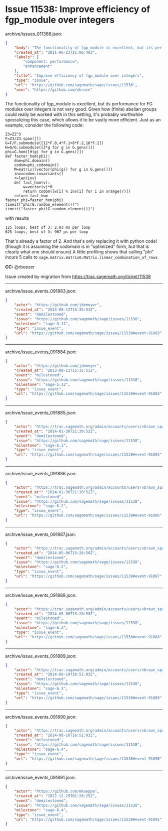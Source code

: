 # Issue 11538: Improve efficiency of fgp_module over integers

archive/issues_011366.json:
```json
{
    "body": "The functionality of fgp_module is excellent, but its performance for FG modules over integers is not very good. Given how (finite) abelian groups could really be worked with in this setting, it's probably worthwhile specializing this case, which allows it to be vastly more efficient. Just as an example, consider the following code:\n\n```\nZ3=ZZ^3\nF=Z3/Z3.span([])\nG=F/F.submodule([12*F.0,4*F.1+8*F.2,16*F.2])\nH=G/G.submodule([2*g for g in G.gens()])\nphi=G.hom([H(g) for g in G.gens()])\ndef faster_hom(phi):\n    dom=phi.domain()\n    codom=phi.codomain()\n    M=matrix([vector(phi(g)) for g in G.gens()])\n    inv=codom.invariants()\n    r=len(inv)\n    def fast_hom(v):\n        w=vector(v)*M\n        return codom([w[i] % inv[i] for i in xrange(r)])\n    return fast_hom\nfaster_phi=faster_hom(phi)           \ntimeit(\"phi(G.random_element())\")\ntimeit(\"faster_phi(G.random_element())\")\n```\nwith results\n\n```\n125 loops, best of 3: 2.03 ms per loop\n625 loops, best of 3: 907 \u00b5s per loop\n```\nThat's already a factor of 2. And that's only replacing it with python code! (though it is assuming the codomain is in \"optimized\" form, but that is clearly what one should ensure)\nA little profiling shows that calling \"phi\" incurs 5 calls to\n`sage.matrix.matrix0.Matrix.linear_combination_of_rows`. \n\n**CC:**  @rbeezer\n\nIssue created by migration from https://trac.sagemath.org/ticket/11538\n\n",
    "created_at": "2011-06-23T21:06:48Z",
    "labels": [
        "component: performance",
        "enhancement"
    ],
    "title": "Improve efficiency of fgp_module over integers",
    "type": "issue",
    "url": "https://github.com/sagemath/sage/issues/11538",
    "user": "https://github.com/nbruin"
}
```
The functionality of fgp_module is excellent, but its performance for FG modules over integers is not very good. Given how (finite) abelian groups could really be worked with in this setting, it's probably worthwhile specializing this case, which allows it to be vastly more efficient. Just as an example, consider the following code:

```
Z3=ZZ^3
F=Z3/Z3.span([])
G=F/F.submodule([12*F.0,4*F.1+8*F.2,16*F.2])
H=G/G.submodule([2*g for g in G.gens()])
phi=G.hom([H(g) for g in G.gens()])
def faster_hom(phi):
    dom=phi.domain()
    codom=phi.codomain()
    M=matrix([vector(phi(g)) for g in G.gens()])
    inv=codom.invariants()
    r=len(inv)
    def fast_hom(v):
        w=vector(v)*M
        return codom([w[i] % inv[i] for i in xrange(r)])
    return fast_hom
faster_phi=faster_hom(phi)           
timeit("phi(G.random_element())")
timeit("faster_phi(G.random_element())")
```
with results

```
125 loops, best of 3: 2.03 ms per loop
625 loops, best of 3: 907 µs per loop
```
That's already a factor of 2. And that's only replacing it with python code! (though it is assuming the codomain is in "optimized" form, but that is clearly what one should ensure)
A little profiling shows that calling "phi" incurs 5 calls to
`sage.matrix.matrix0.Matrix.linear_combination_of_rows`. 

**CC:**  @rbeezer

Issue created by migration from https://trac.sagemath.org/ticket/11538





---

archive/issue_events_091883.json:
```json
{
    "actor": "https://github.com/jdemeyer",
    "created_at": "2013-08-13T15:35:53Z",
    "event": "demilestoned",
    "issue": "https://github.com/sagemath/sage/issues/11538",
    "milestone": "sage-5.11",
    "type": "issue_event",
    "url": "https://github.com/sagemath/sage/issues/11538#event-91883"
}
```



---

archive/issue_events_091884.json:
```json
{
    "actor": "https://github.com/jdemeyer",
    "created_at": "2013-08-13T15:35:53Z",
    "event": "milestoned",
    "issue": "https://github.com/sagemath/sage/issues/11538",
    "milestone": "sage-5.12",
    "type": "issue_event",
    "url": "https://github.com/sagemath/sage/issues/11538#event-91884"
}
```



---

archive/issue_events_091885.json:
```json
{
    "actor": "https://trac.sagemath.org/admin/accounts/users/vbraun_spam",
    "created_at": "2014-01-30T21:20:52Z",
    "event": "demilestoned",
    "issue": "https://github.com/sagemath/sage/issues/11538",
    "milestone": "sage-6.1",
    "type": "issue_event",
    "url": "https://github.com/sagemath/sage/issues/11538#event-91885"
}
```



---

archive/issue_events_091886.json:
```json
{
    "actor": "https://trac.sagemath.org/admin/accounts/users/vbraun_spam",
    "created_at": "2014-01-30T21:20:52Z",
    "event": "milestoned",
    "issue": "https://github.com/sagemath/sage/issues/11538",
    "milestone": "sage-6.2",
    "type": "issue_event",
    "url": "https://github.com/sagemath/sage/issues/11538#event-91886"
}
```



---

archive/issue_events_091887.json:
```json
{
    "actor": "https://trac.sagemath.org/admin/accounts/users/vbraun_spam",
    "created_at": "2014-05-06T15:20:58Z",
    "event": "demilestoned",
    "issue": "https://github.com/sagemath/sage/issues/11538",
    "milestone": "sage-6.2",
    "type": "issue_event",
    "url": "https://github.com/sagemath/sage/issues/11538#event-91887"
}
```



---

archive/issue_events_091888.json:
```json
{
    "actor": "https://trac.sagemath.org/admin/accounts/users/vbraun_spam",
    "created_at": "2014-05-06T15:20:58Z",
    "event": "milestoned",
    "issue": "https://github.com/sagemath/sage/issues/11538",
    "milestone": "sage-6.3",
    "type": "issue_event",
    "url": "https://github.com/sagemath/sage/issues/11538#event-91888"
}
```



---

archive/issue_events_091889.json:
```json
{
    "actor": "https://trac.sagemath.org/admin/accounts/users/vbraun_spam",
    "created_at": "2014-08-10T16:51:03Z",
    "event": "demilestoned",
    "issue": "https://github.com/sagemath/sage/issues/11538",
    "milestone": "sage-6.3",
    "type": "issue_event",
    "url": "https://github.com/sagemath/sage/issues/11538#event-91889"
}
```



---

archive/issue_events_091890.json:
```json
{
    "actor": "https://trac.sagemath.org/admin/accounts/users/vbraun_spam",
    "created_at": "2014-08-10T16:51:03Z",
    "event": "milestoned",
    "issue": "https://github.com/sagemath/sage/issues/11538",
    "milestone": "sage-6.4",
    "type": "issue_event",
    "url": "https://github.com/sagemath/sage/issues/11538#event-91890"
}
```



---

archive/issue_events_091891.json:
```json
{
    "actor": "https://github.com/mkoeppe",
    "created_at": "2022-12-29T01:28:25Z",
    "event": "demilestoned",
    "issue": "https://github.com/sagemath/sage/issues/11538",
    "milestone": "sage-6.4",
    "type": "issue_event",
    "url": "https://github.com/sagemath/sage/issues/11538#event-91891"
}
```
